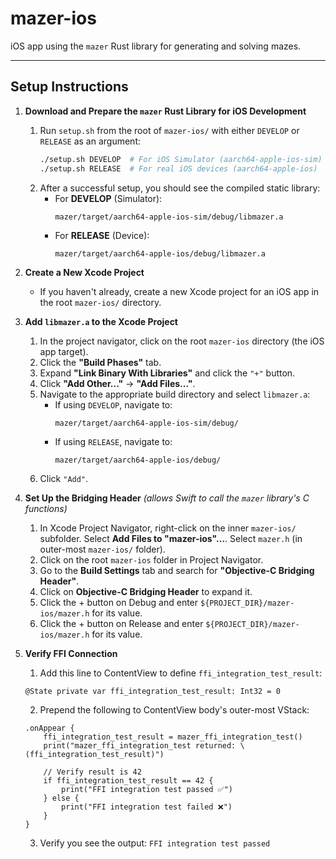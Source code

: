 # mazer-ios
iOS app using the `mazer` Rust library for generating and solving mazes.

---

## Setup Instructions
1. **Download and Prepare the `mazer` Rust Library for iOS Development**
    1. Run `setup.sh` from the root of `mazer-ios/` with either `DEVELOP` or `RELEASE` as an argument:
       ```sh
       ./setup.sh DEVELOP  # For iOS Simulator (aarch64-apple-ios-sim)
       ./setup.sh RELEASE  # For real iOS devices (aarch64-apple-ios)
       ```
    2. After a successful setup, you should see the compiled static library:
       - For **DEVELOP** (Simulator):  
         ```
         mazer/target/aarch64-apple-ios-sim/debug/libmazer.a
         ```
       - For **RELEASE** (Device):  
         ```
         mazer/target/aarch64-apple-ios/debug/libmazer.a
         ```

2. **Create a New Xcode Project**
    - If you haven't already, create a new Xcode project for an iOS app in the root `mazer-ios/` directory.

3. **Add `libmazer.a` to the Xcode Project**
    1. In the project navigator, click on the root `mazer-ios` directory (the iOS app target).
    2. Click the **"Build Phases"** tab.
    3. Expand **"Link Binary With Libraries"** and click the `"+"` button.
    4. Click **"Add Other..."** → **"Add Files..."**.
    5. Navigate to the appropriate build directory and select `libmazer.a`:
       - If using `DEVELOP`, navigate to:
         ```
         mazer/target/aarch64-apple-ios-sim/debug/
         ```
       - If using `RELEASE`, navigate to:
         ```
         mazer/target/aarch64-apple-ios/debug/
         ```
    6. Click `"Add"`.

4. **Set Up the Bridging Header** *(allows Swift to call the `mazer` library's C functions)*
    1. In Xcode Project Navigator, right-click on the inner `mazer-ios/` subfolder. Select **Add Files to "mazer-ios"...**. Select `mazer.h` (in outer-most `mazer-ios/` folder). 
    2. Click on the root `mazer-ios` folder in Project Navigator.
    3. Go to the **Build Settings** tab and search for **"Objective-C Bridging Header"**.
    4. Click on **Objective-C Bridging Header** to expand it.
    5. Click the + button on Debug and enter `${PROJECT_DIR}/mazer-ios/mazer.h` for its value.
    6. Click the + button on Release and enter `${PROJECT_DIR}/mazer-ios/mazer.h` for its value.

5. **Verify FFI Connection**
    1. Add this line to ContentView to define `ffi_integration_test_result`:
    ```
    @State private var ffi_integration_test_result: Int32 = 0
    ```
    2. Prepend the following to ContentView body's outer-most VStack:
    ```
    .onAppear {
        ffi_integration_test_result = mazer_ffi_integration_test()
        print("mazer_ffi_integration_test returned: \(ffi_integration_test_result)")
    
        // Verify result is 42
        if ffi_integration_test_result == 42 {
            print("FFI integration test passed ✅")
        } else {
            print("FFI integration test failed ❌")
        }
    }
    ```

    3. Verify you see the output: `FFI integration test passed`

